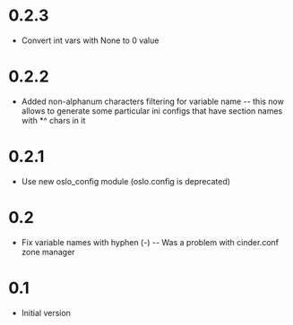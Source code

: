 0.2.3
=====

- Convert int vars with None to 0 value

0.2.2
=====

- Added non-alphanum characters filtering for variable name
--  this now allows to generate some particular ini configs that have
    section names with *^ chars in it

0.2.1
=====

- Use new oslo_config module (oslo.config is deprecated)

0.2
====

- Fix variable names with hyphen (-)
-- Was a problem with cinder.conf zone manager

0.1
====

- Initial version
